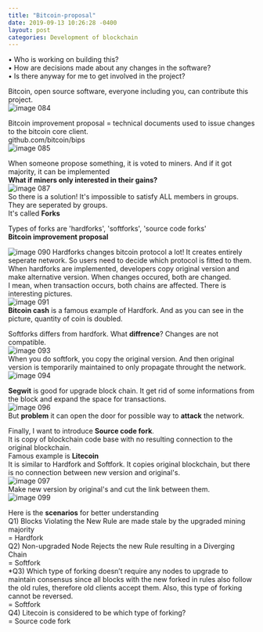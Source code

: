 ```yaml
---
title: "Bitcoin-proposal"
date: 2019-09-13 10:26:28 -0400
layout: post
categories: Development of blockchain
---
```


•	Who is working on building this?  
•	How are decisions made about any changes in the software?  
•	Is there anyway for me to get involved in the project?  

Bitcoin, open source software, everyone including you, can contribute this project.  
![image 084](https://user-images.githubusercontent.com/31816456/45477772-3ef77580-b77d-11e8-84dc-cb8148916863.png)

Bitcoin improvement proposal = technical documents used to issue changes to the bitcoin core client.  
github.com/bitcoin/bips  
![image 085](https://user-images.githubusercontent.com/31816456/45477831-723a0480-b77d-11e8-830b-46aa91bed8c3.png)  

When someone propose something, it is voted to miners. And if it got majority, it can be implemented  
**What if miners only interested in their gains?**  
![image 087](https://user-images.githubusercontent.com/31816456/45477835-736b3180-b77d-11e8-8f43-127d4a003ba3.png)  
So there is a solution! It's impossible to satisfy ALL members in groups. They are seperated by groups.  
It's called **Forks**  

Types of forks are 'hardforks', 'softforks', 'source code forks'  
**Bitcoin improvement proposal**  

![image 090](https://user-images.githubusercontent.com/31816456/45478302-8df1da80-b77e-11e8-97b3-df79fd445ae6.png)
Hardforks changes bitcoin protocol a lot! It creates entirely seperate network. So users need to decide which protocol is fitted to them.  
When hardforks are implemented, developers copy original version and make alternative version. When changes occured, both are changed.  
I mean, when transaction occurs, both chains are affected. There is interesting pictures.  
![image 091](https://user-images.githubusercontent.com/31816456/45478308-921df800-b77e-11e8-9512-20329374b3d4.png)  
**Bitcoin cash** is a famous example of Hardfork. And as you can see in the picture, quantity of coin is doubled.  

Softforks differs from hardfork. What **diffrence**? Changes are not compatible.  
![image 093](https://user-images.githubusercontent.com/31816456/45478735-8f6fd280-b77f-11e8-9acd-f6810876c309.png)  
When you do softfork, you copy the original version. And then original version is temporarily maintained to only propagate throught the network.  
![image 094](https://user-images.githubusercontent.com/31816456/45478736-8f6fd280-b77f-11e8-8522-37f6d8fa728c.png)  

**Segwit** is good for upgrade block chain. It get rid of some informations from the block and expand the space for transactions.  
![image 096](https://user-images.githubusercontent.com/31816456/45479648-08702980-b782-11e8-9a8f-89b4818fc132.png)  
But **problem** it can open the door for possible way to **attack** the network.  

Finally, I want to introduce **Source code fork**.  
It is copy of blockchain code base with no resulting connection to the original blockchain.  
Famous example is **Litecoin**  
It is similar to Hardfork and Softfork. It copies original blockchain, but there is no connection between new version and original's.  
![image 097](https://user-images.githubusercontent.com/31816456/45479649-08702980-b782-11e8-9c93-f62a270bb127.png)  
Make new version by original's and cut the link between them.  
![image 099](https://user-images.githubusercontent.com/31816456/45479650-0908c000-b782-11e8-8dca-d8e8cd7c9e60.png)  

Here is the **scenarios** for better understanding  
Q1) Blocks Violating the New Rule are made stale by the upgraded mining majority  
= Hardfork  
Q2) Non-upgraded Node Rejects the new Rule resulting in a Diverging Chain  
= Softfork  
*Q3) Which type of forking doesn’t require any nodes to upgrade to maintain consensus since all blocks with the new forked in rules also follow the old rules, therefore old clients accept them. Also, this type of forking cannot be reversed.  
= Softfork  
Q4) Litecoin is considered to be which type of forking?  
= Source code fork  

